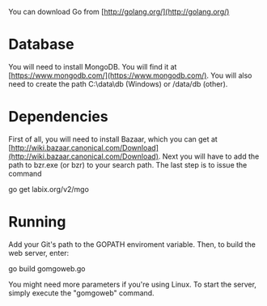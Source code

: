 You can download Go from [http://golang.org/](http://golang.org/)

# Database
You will need to install MongoDB. You will find it at [https://www.mongodb.com/](https://www.mongodb.com/). You will also need to create the path C:\data\db (Windows) or /data/db (other). 

# Dependencies
First of all, you will need to install Bazaar, which you can get at [http://wiki.bazaar.canonical.com/Download](http://wiki.bazaar.canonical.com/Download). Next you will have to add the path to bzr.exe (or bzr) to your search path. The last step is to issue the command

go get labix.org/v2/mgo

# Running

Add your Git's path to the GOPATH enviroment variable. Then, to build the web server, enter:

go build gomgoweb.go

You might need more parameters if you're using Linux. To start the server, simply execute the "gomgoweb" command.  